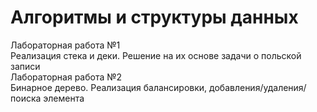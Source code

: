 # Алгоритмы и структуры данных
Лабораторная работa №1  
Реализация стека и деки. Решение на их основе задачи о польской записи  
Лабораторная работа №2  
Бинарное дерево. Реализация балансировки, добавления/удаления/поиска элемента
